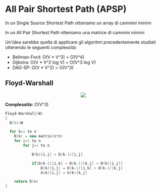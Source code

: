 # All Pair Shortest Path (APSP)

In un Single Source Shortest Path otteniamo un array di cammini minimi

In un All Pair Shortest Path otteniamo una matrice di cammini minimi

Un'idea sarebbe quella di applicare gli algoritmi precedentemente studiati ottenendo le seguenti complessità:

* Bellman-Ford: O(V * V^3) = O(V^4)
* Dijkstra: O(V * V^2 log V) = O(V^3 log V)
* DAG-SP: O(V * V^2) = O(V^3)


## Floyd-Warshall

<p align="center">
  <img src="https://upload.wikimedia.org/wikipedia/commons/b/b2/Floyd-Warshall-Algorithm-Problem.png">
</p>


**Complessità:** O(V^3)

```c++
Floyd-Warshall(W)
{
  D(0)=W

  for k=1 to n 
    D(k) = new matrix(n*n)
    for i=1 to n
        for j=1 to n

            D(k)[i,j] = D(k-1)[i,j]

            if(D(k-1)[i,k] + D(k-1)[k,j] < D(k)[i,j])
                D(k)[i,j] = D(k-1)[i,k] + D(k-1)[k,j] 
                π(k)[i,j] = π(k)[k,j]

    return D(n)
}
```